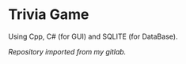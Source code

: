 # Trivia Game # 
Using Cpp, C# (for GUI) and SQLITE (for DataBase).

*Repository imported from my gitlab.*
